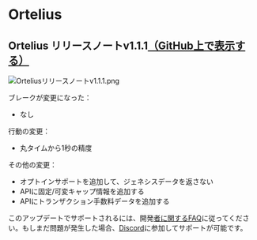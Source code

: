 # Ortelius

## Ortelius リリースノートv1.1.1[（GitHub上で表示する）](https://github.com/ava-labs/ortelius/releases/tag/v1.1.1)

![Orteliusリリースノートv1.1.1.png](../../.gitbook/assets/Ortelius-release-notes-v1.1.1.png)

ブレークが変更になった：

* なし

行動の変更：

* 丸タイムから1秒の精度

その他の変更：

* オプトインサポートを追加して、ジェネシスデータを返さない
* APIに固定/可変キャップ情報を追加する
* APIにトランザクション手数料データを追加する

このアップデートでサポートされるには、開発[者に関するFAQ](https://support.avalabs.org/en/collections/2618154-developer-faq)に従ってください。もしまだ問題が発生した場合、[Discord](https://chat.avax.network)に参加してサポートが可能です。

